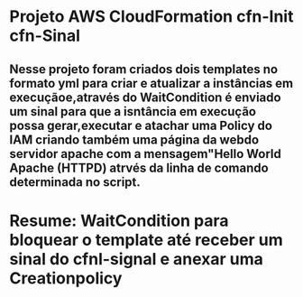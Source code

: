 # Projeto AWS CloudFormation cfn-Init cfn-Sinal

## Nesse projeto foram criados dois templates no formato yml para criar e atualizar a instâncias em execuçãoe,através do WaitCondition é enviado um sinal para que a isntância em execução possa gerar,executar e atachar uma Policy do IAM criando também uma página da webdo servidor apache com a mensagem"Hello World Apache (HTTPD) atrvés da linha de comando determinada no script.

# Resume: WaitCondition para bloquear o template até receber um sinal do cfnl-signal e anexar uma Creationpolicy
